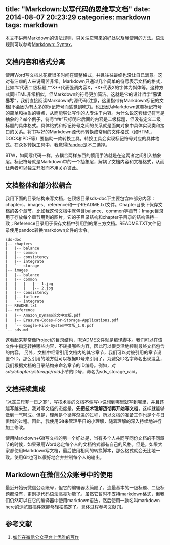 title: "Markdown:以写代码的思维写文档"
date: 2014-08-07 20:23:29 
categories: markdown
tags: markdown
---

本文不讲解Markdown的语法规则，只关注它带来的好处以及我使用的方法。语法规则可以参考[Markdown: Syntax](http://markdown.tw/)。

<!--more-->

## 文档内容和格式分离  

使用Word写文档总花费很多时间在调整格式，并且往往最终也没让自已满意。这对有洁癖的人来说痛苦非常。Markdown只通过几个简单的符号表示文档的格式，比如##代表二级标题,\*\*X\*\*代表强调内容X，\*X\*代表X的字体为斜体等。这种方式同HTML非常相似，但Markdown的符号更加简洁。这就是它的设计哲学“**易读易写**”，我们直接阅读Markdown的源代码(注意，这里指带有Markdown标记的文档)不会因为有太多的标记符号而感觉到吃力。也正因为Markdown这套标记符号的简单和抽象的特点，从而能够让写作的人专注于内容。为什么说这套标记符号是抽象的？举个例子，符号“##”只标明它后面的内容是二级标题，但没有定义二级标题的具体格式。具体格式和标记符号之间的关系就是面向对象中具体实现类和接口的关系。将书写好的Markdown源代码转换成常用的文件格式（如HTML、DOCX和PDF等）要借助一款转换工具，转换工具会实现标记符号对应的具体格式。在众多转换工具中，我觉得[Pandoc](http://johnmacfarlane.net/pandoc/)是不二选择。

BTW，如同写代码一样，去耦合两样东西的惯用手法就是在这两者之间引入抽象层。标记符号就是Markdown中的一个抽象层，解耦了文档内容和文档格式，从而让两者可以独立开发而不用关心彼此。

## 文档整体和部分松耦合 

我用下面的目录结构来写文档，在顶级目录sds-doc下主要包含四部分内容：chapters、images、reference和一个README.txt文件。Chapter目录下保存文档的各个章节，比如我这份文档中就包含balance、common等章节；Image目录用于存放每个章节用到的图片，它的子目录结构和chapter子目录的结构保持一致；Reference目录用于保存文档中引用到的第三方文档。README.TXT文件记录使用pandoc转换markdown文件的命令。

```
sds-doc
|-- chapters
|   |-- balance
|   |-- common
|   |-- consistency
|   |-- integrate
|   `-- storage
|-- images
|   |-- balance
|   |-- common
|   |   |   |-- 1.jpg
|   |   |   |-- 2.jpg
|   |-- consistency
|   |-- failure
|   `-- integrate
|-- README.txt
|-- reference
|   |-- Amazon_Dynamo论文中文版.pdf
|   |-- Erasure-Codes-For-Storage-Applications.pdf
|   `-- Google-File-System中文版_1.0.pdf
`-- sds.md
```
这看起来非常像Project的目录结构，README文件就是编译脚本。我们可以在该文件中指定转换哪些内容，不转换哪些内容，因此可以很灵活地控制最终文档包含的内容。
另外，文档中经常引用文档内的其它章节，我们可以对被引用的章节设置个ID，那么引用的地方就可以根据ID号来引用了。为避免ID名字命名出现混乱，我们根据文档的目录结构来命名章节的ID编号。例如，对*sds/chapters/storage/raid*小节的ID号，命名为sds_storage_raid。


## 文档持续集成

“冰冻三尺非一日之寒”，写技术类的文档不像写小说想到哪里就写到哪里，并且还越写越来劲。我对写文档的态度是，**先把技术理解透彻再开始写文档**，这样就能够做到一气呵成。但是，理解是个循序渐进的过程，所以文档的准备工作也是个与日俱增的过程。因此，我使用Git来管理平日的小理解，随着理解的深入持续地进行加工修改。

使用Markdown+Git写文档的另一个好处是，当有多个人共同写同份文档的不同章节的时候，如果采用Word必定每个人的文档格式都有自己的风格。但是，如果大家都使用Markdown写文档，最后使用相同的转换脚本，那么格式就会无比地一致。使用Git也可以很好地合并控制每个人的输出。

## Markdown在微信公众账号中的使用

最近开始玩微信公众账号，但它的编辑器太简陋了，连最基本的一级标题、二级标题都没有，更别提代码语法高亮功能了。虽然它暂时不支持markdown格式，但我们仍然可以在它的编译器中使用markdown语法，然后使用一款名叫markdown here的浏览器插件就能够轻松搞定了。具体过程参考文献[1]。

## 参考文献

1. [如何在微信公众平台上优雅的写作](http://www.banpie.info/how-to-write-beautifully-on-wechat-platform/)


